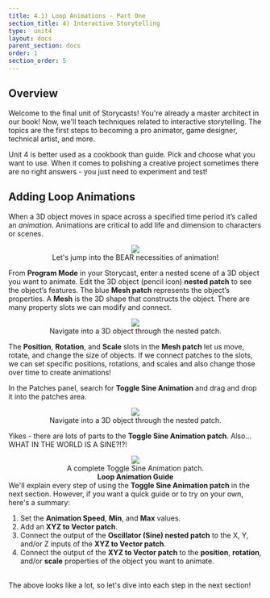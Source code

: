 ```yaml
---
title: 4.1) Loop Animations - Part One
section_title: 4) Interactive Storytelling
type:  unit4
layout: docs
parent_section: docs
order: 1
section_order: 5
---
```


## Overview
Welcome to the final unit of Storycasts!  You're already a master architect in our book!  Now, we'll teach techniques related to interactive storytelling.  The topics are the first steps to becoming a pro animator, game designer, technical artist, and more.

Unit 4 is better used as a cookbook than guide.  Pick and choose what you want to use.  When it comes to polishing a creative project sometimes there are no right answers - you just need to experiment and test!

## Adding Loop Animations

When a 3D object moves in space across a specified time period it’s called an <i>animation</i>.  Animations are critical to add life and dimension to characters or scenes.  

<div style="text-align:center">
	<img src="/images/techsummer/Unit4/4.1/bear.gif">
	<br>
	Let's jump into the BEAR necessities of animation! 
</div>

From <strong>Program Mode</strong> in your Storycast, enter a nested scene of a 3D object you want to animate.  Edit the 3D object (pencil icon) <strong>nested patch</strong> to see the object’s features.  The blue <strong>Mesh patch</strong> represents the object’s properties.  A <strong>Mesh</strong> is the 3D shape that constructs the object.  There are many property slots we can modify and connect.  

<div style="text-align:center">
	<img src="/images/techsummer/Unit4/4.1/enter_object.gif">
	<br>
	Navigate into a 3D object through the nested patch. 
</div>

The <strong>Position</strong>, <strong>Rotation</strong>, and <strong>Scale</strong> slots in the <strong>Mesh patch</strong> let us move, rotate, and change the size of objects.  If we connect patches to the slots, we can set specific positions, rotations, and scales and also change those over time to create animations!

In the Patches panel, search for <strong>Toggle Sine Animation</strong> and drag and drop it into the patches area.

<div style="text-align:center">
	<img src="/images/techsummer/Unit4/4.1/add_sine.gif">
	<br>
	Navigate into a 3D object through the nested patch. 
</div>

Yikes - there are lots of parts to the <strong>Toggle Sine Animation patch</strong>.  Also... WHAT IN THE WORLD IS A SINE?!?!

<div style="text-align:center">
	<img src="/images/techsummer/Unit4/4.1/toggle_sine_patch.jpg">
	<br>
	A complete Toggle Sine Animation patch. 
</div>

<div class="alert_green">
  <div style="text-align:center">
  	<strong>Loop Animation Guide</strong>
  </div> 
  We'll explain every step of using the <strong>Toggle Sine Animation patch</strong> in the next section. However, if you want a quick guide or to try on your own, here's a summary:
  <ol>
  	<li>Set the <strong>Animation Speed</strong>, <strong>Min</strong>, and <strong>Max</strong> values.</li>
  	<li>Add an <strong>XYZ to Vector patch</strong>.</li>
  	<li>Connect the output of the <strong>Oscillator (Sine) nested patch</strong> to the X, Y, and/or Z inputs of the <strong>XYZ to Vector patch</strong>.</li>
  	<li>Connect the output of the <strong>XYZ to Vector patch</strong> to the <strong>position</strong>, <strong>rotation</strong>, and/or <strong>scale</strong> properties of the object you want to animate.
  </ol>
</div>
<br>
The above looks like a lot, so let's dive into each step in the next section!

